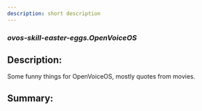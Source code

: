 ```yaml
---
description: short description
---
```


### _ovos-skill-easter-eggs.OpenVoiceOS_  
## Description:  
Some funny things for OpenVoiceOS, mostly quotes from movies.  
  
  
  
## Summary:  
